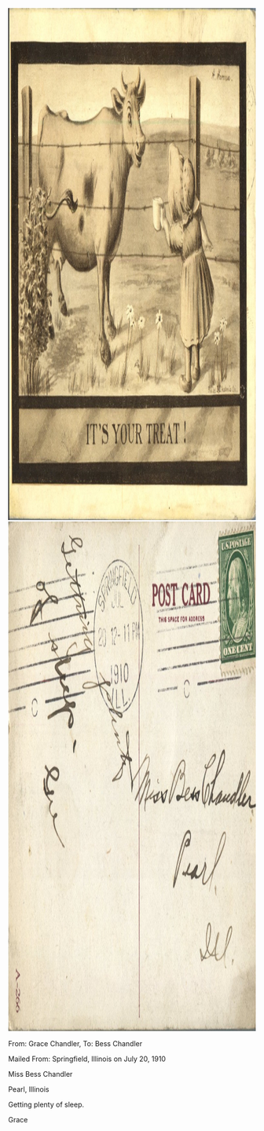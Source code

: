 <html><body><img class="alignnone size-full wp-image-1128" src="/wp-content/uploads/2014/06/postcard-2014-20140605_11383665_0490.jpg" alt="postcard-2014-20140605_11383665_0490" width="1515" height="1043"> <a href="/wp-content/uploads/2014/06/postcard-2014-20140605_11385029_0491.jpg"><img class="alignnone size-full wp-image-1129" src="/wp-content/uploads/2014/06/postcard-2014-20140605_11385029_0491.jpg" alt="postcard-2014-20140605_11385029_0491" width="1541" height="1038"></a>



From: Grace Chandler, To: Bess Chandler

Mailed From: Springfield, Illinois on July 20, 1910



Miss Bess Chandler

Pearl, Illinois



Getting plenty of sleep.

Grace</body></html>